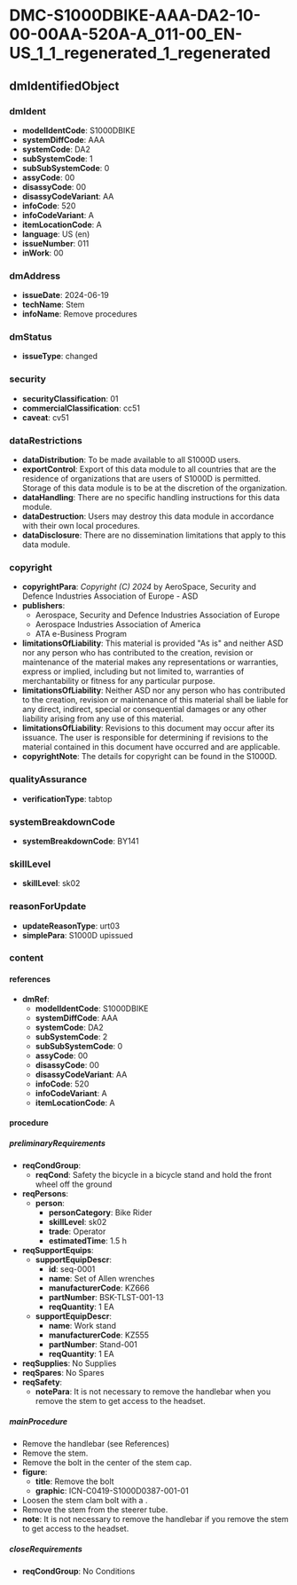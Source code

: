 # DMC-S1000DBIKE-AAA-DA2-10-00-00AA-520A-A_011-00_EN-US_1_1_regenerated_1_regenerated

## dmIdentifiedObject

### dmIdent
* **modelIdentCode**: S1000DBIKE
* **systemDiffCode**: AAA
* **systemCode**: DA2
* **subSystemCode**: 1
* **subSubSystemCode**: 0
* **assyCode**: 00
* **disassyCode**: 00
* **disassyCodeVariant**: AA
* **infoCode**: 520
* **infoCodeVariant**: A
* **itemLocationCode**: A
* **language**: US (en)
* **issueNumber**: 011
* **inWork**: 00

### dmAddress
* **issueDate**: 2024-06-19
* **techName**: Stem
* **infoName**: Remove procedures

### dmStatus
* **issueType**: changed

### security
* **securityClassification**: 01
* **commercialClassification**: cc51
* **caveat**: cv51

### dataRestrictions
* **dataDistribution**: To be made available to all S1000D users.
* **exportControl**: Export of this data module to all countries that are the residence of organizations that are users of S1000D is permitted. Storage of this data module is to be at the discretion of the organization.
* **dataHandling**: There are no specific handling instructions for this data module.
* **dataDestruction**: Users may destroy this data module in accordance with their own local procedures.
* **dataDisclosure**: There are no dissemination limitations that apply to this data module.

### copyright
* **copyrightPara**: *Copyright (C) 2024* by AeroSpace, Security and Defence Industries Association of Europe - ASD
* **publishers**:
    * Aerospace, Security and Defence Industries Association of Europe
    * Aerospace Industries Association of America
    * ATA e-Business Program
* **limitationsOfLiability**: This material is provided "As is" and neither ASD nor any person who has contributed to the creation, revision or maintenance of the material makes any representations or warranties, express or implied, including but not limited to, warranties of merchantability or fitness for any particular purpose.
* **limitationsOfLiability**: Neither ASD nor any person who has contributed to the creation, revision or maintenance of this material shall be liable for any direct, indirect, special or consequential damages or any other liability arising from any use of this material.
* **limitationsOfLiability**: Revisions to this document may occur after its issuance. The user is responsible for determining if revisions to the material contained in this document have occurred and are applicable.
* **copyrightNote**: The details for copyright can be found in the S1000D.

### qualityAssurance
* **verificationType**: tabtop

### systemBreakdownCode
* **systemBreakdownCode**: BY141

### skillLevel
* **skillLevel**: sk02

### reasonForUpdate
* **updateReasonType**: urt03
* **simplePara**: S1000D upissued

### content

#### references
* **dmRef**: 
    * **modelIdentCode**: S1000DBIKE
    * **systemDiffCode**: AAA
    * **systemCode**: DA2
    * **subSystemCode**: 2
    * **subSubSystemCode**: 0
    * **assyCode**: 00
    * **disassyCode**: 00
    * **disassyCodeVariant**: AA
    * **infoCode**: 520
    * **infoCodeVariant**: A
    * **itemLocationCode**: A

#### procedure

##### preliminaryRequirements

* **reqCondGroup**:
    * **reqCond**: Safety the bicycle in a bicycle stand and hold the front wheel off the ground
* **reqPersons**:
    * **person**:
        * **personCategory**: Bike Rider
        * **skillLevel**: sk02
        * **trade**: Operator
        * **estimatedTime**: 1.5 h
* **reqSupportEquips**:
    * **supportEquipDescr**:
        * **id**: seq-0001
        * **name**: Set of Allen wrenches
        * **manufacturerCode**: KZ666
        * **partNumber**: BSK-TLST-001-13
        * **reqQuantity**: 1 EA
    * **supportEquipDescr**:
        * **name**: Work stand
        * **manufacturerCode**: KZ555
        * **partNumber**: Stand-001
        * **reqQuantity**: 1 EA
* **reqSupplies**: No Supplies
* **reqSpares**: No Spares
* **reqSafety**:
    * **notePara**: It is not necessary to remove the handlebar when you remove the stem to get access to the headset.

##### mainProcedure

* Remove the handlebar <dmRef> (see References)
* Remove the stem.
* Remove the bolt in the center of the stem cap.
* **figure**:
    * **title**: Remove the bolt
    * **graphic**: ICN-C0419-S1000D0387-001-01
* Loosen the stem clam bolt with a <internalRef internalRefId="seq-0001" internalRefTargetType="irtt05"/>.
* Remove the stem from the steerer tube.
* **note**: It is not necessary to remove the handlebar if you remove the stem to get access to the headset.

##### closeRequirements

* **reqCondGroup**: No Conditions